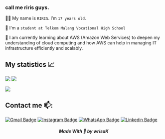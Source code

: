 ### call me riris guys.

<!--
**wrisakrmm/wrisakrmm** is a ✨ _special_ ✨ repository because its `README.md` (this file) appears on your GitHub profile.

<!--BIO-->
🧕🏻 My name is `RIRIS`. I’m `17 years old`. 

🏫 I'm a `student at Telkom Malang Vocational High School`

🌱 I am currently learning about AWS (Amazon Web Services) to deepen my understanding of cloud computing and how AWS can help in managing IT infrastructure efficiently and scalably.

## My statistics 📈 <br>
![](https://github-readme-stats.vercel.app/api?username=wrisakrmm&show_icons=true&theme=github_dark)
![](https://github-profile-summary-cards.vercel.app/api/cards/repos-per-language?username=wrisakrmm&theme=github_dark)

![](https://activity-graph.herokuapp.com/graph?username=wrisakrmm&theme=react-dark)
                                                                                                                                         

## Contact me 📫:
[![Gmail Badge](https://img.shields.io/badge/-Gmail-blue?style=flat-roundedrectangle&logo=Gmail&logoColor=white&link=mailto:wrisa.karumia@gmail.com)](mailto:wrisa.karumia@gmail.com)
[![Instagram Badge](https://img.shields.io/badge/-Instagram-E4405F?style=flat-roundedrectangle&logo=instagram&logoColor=white&link=https://www.instagram.com/wrisakrmm_/)](https://www.instagram.com/wrisakrmm_/?hl=id)
[![WhatsApp Badge](https://img.shields.io/badge/WhatsApp-25D366?style=flat-square&logo=whatsapp&logoColor=white)](https://wa.me/085755067200)
[![Linkedin Badge](https://img.shields.io/badge/-LinkedIn-blue?style=flat-square&logo=Linkedin&logoColor=white&link=https://www.linkedin.com/in/wrisa-karumia-5b43a8266/)](https://www.linkedin.com/in/wrisa-karumia-5b43a8266/)

<h5 align="center">Made With 👧 by wrisaK</h5>

<!--
**rasyid15/rasyid15** is a ✨ _special_ ✨ repository because its `README.md` (this file) appears on your GitHub profile.

Here are some ideas to get you started:

- 🔭 I’m currently working on ...
- 🌱 I’m currently learning ...
- 👯 I’m looking to collaborate on ...
- 🤔 I’m looking for help with ...
- 💬 Ask me about ...
- 📫 How to reach me: ...
- 😄 Pronouns: ...
- ⚡ Fun fact: ...
-->
